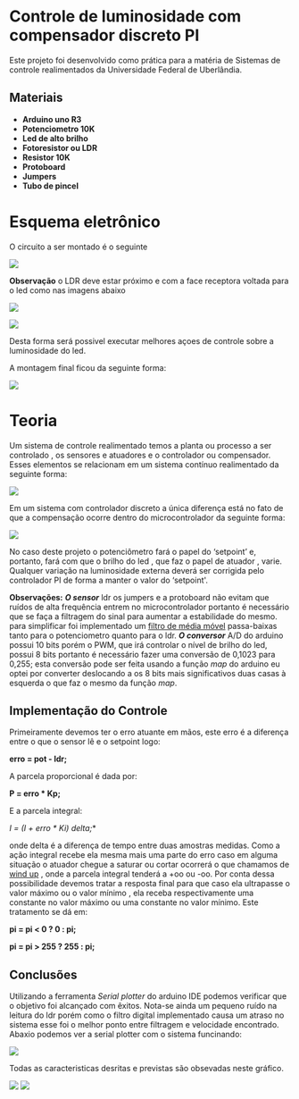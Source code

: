 # Controle de luminosidade com compensador discreto PI

Este projeto foi desenvolvido como prática para a matéria de Sistemas de controle realimentados da Universidade Federal de Uberlândia.

## Materiais

- **Arduino uno R3**
- **Potenciometro 10K**
- **Led de alto brilho**
- **Fotoresistor ou LDR**
- **Resistor 10K**
- **Protoboard**
- **Jumpers**
- **Tubo de pincel**

# Esquema eletrônico

O circuito a ser montado é o seguinte

![](img/esquema.png)

**Observação** o LDR deve estar próximo e com a face receptora voltada para o led como nas imagens abaixo

![](img/led_ldr01.jpg)

![](img/led_ldr02.jpg)

Desta forma será possivel executar melhores açoes de controle sobre a luminosidade do led.

A montagem final ficou da seguinte forma:

![](img/final.jpg)

# Teoria

Um sistema de controle realimentado temos a planta ou processo a ser controlado , os sensores e atuadores e o controlador ou compensador. Esses elementos se relacionam em um sistema contínuo realimentado da seguinte forma:

![](img/SCR.png)

Em um sistema com controlador discreto a única diferença está no fato de que a compensação ocorre dentro do microcontrolador da seguinte forma:

![](img/SCR_digital.png)

No caso deste projeto o potenciômetro  fará  o  papel  do  ‘setpoint’  e,  portanto,  fará  com  que  o  brilho  do  led , que faz o papel de atuador , varie.  Qualquer  variação  na  luminosidade  externa  deverá  ser  corrigida  pelo  controlador  PI  de  forma  a  manter  o  valor  do  ‘setpoint'.

**Observações:** ***O sensor*** ldr os jumpers e a protoboard não evitam que ruídos de alta frequência entrem no microcontrolador portanto é necessário que se faça a filtragem do sinal para aumentar a estabilidade do mesmo. para simplificar foi implementado um [filtro de média móvel](https://www.youtube.com/watch?v=GBHZfOVcwro) passa-baixas tanto para o potenciometro quanto para o ldr. ***O conversor*** A/D do arduino possui 10 bits porém o PWM, que irá controlar o nível de brilho do led, possui 8 bits portanto é necessário fazer uma conversão de 0,1023 para 0,255; esta conversão pode ser feita usando a função *map* do arduino eu optei por converter deslocando a os 8 bits mais significativos duas casas à esquerda o que faz o mesmo da função *map*.

## Implementação do Controle

Primeiramente devemos ter o erro atuante em mãos, este erro é a diferença entre o que o sensor lê e o setpoint logo:

**erro = pot - ldr;**

A parcela proporcional é dada por:

**P = erro * Kp;**

E a parcela integral:

**I = (I + erro * Ki)* delta;**

onde delta é a diferença de tempo entre duas amostras medidas. Como a ação integral recebe ela mesma mais uma parte do erro caso em alguma situação o atuador chegue a saturar ou cortar ocorrerá o que chamamos de [wind up](http://www.ece.ufrgs.br/~jmgomes/pid/Apostila/apostila/node31.html) , onde a parcela integral tenderá a +oo ou -oo. Por conta dessa possibilidade devemos tratar a resposta final para que caso ela ultrapasse o valor máximo ou o valor mínimo , ela receba respectivamente uma constante no valor máximo ou uma constante no valor mínimo. Este tratamento se dá em:

**pi = pi < 0 ? 0 : pi;**

**pi = pi > 255 ? 255 : pi;**

## Conclusões

Utilizando a ferramenta *Serial plotter* do arduino IDE podemos verificar que o objetivo foi alcançado com êxitos. Nota-se ainda um pequeno ruído na leitura do ldr porém como o filtro digital implementado causa um atraso no sistema esse foi o melhor ponto entre filtragem e velocidade encontrado. Abaxio podemos ver
a serial plotter com o sistema funcinando:

![](img/Grafico.png)

Todas as caracteristicas desritas e previstas são obsevadas neste gráfico.

![](img/graf01.png)
![](img/graf05.png)
